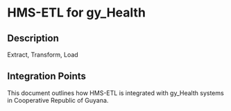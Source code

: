 # HMS-ETL for gy_Health

## Description

Extract, Transform, Load

## Integration Points

This document outlines how HMS-ETL is integrated with gy_Health systems in Cooperative Republic of Guyana.
